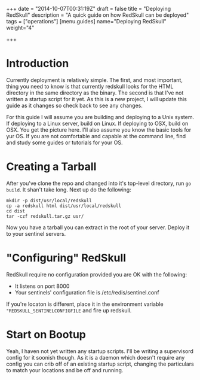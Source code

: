+++
date = "2014-10-07T00:31:19Z"
draft = false
title = "Deploying RedSkull"
description = "A quick guide on how RedSkull can be deployed"
tags = ["operations"]
[menu.guides]
name="Deploying RedSkull"
weight="4"

+++


# Introduction

Currently deployment is relatively simple. The first, and most important, thing
you need to know is that currently redskull looks for the HTML directory in the
same directory as the binary. The second is that I've not written a startup
script for it yet. As this is a new project, I will update this guide
as it changes so check back to see any changes.

For this guide I will assume you are building and deploying to a Unix system.
If deploying to a Linux server, build on Linux. If deploying to OSX, build on
OSX. You get the picture here. I'll also assume you know the basic
tools for yur OS. If you are not comfortable and capable at the
command line, find and study some guides or tutorials for your OS.

# Creating a Tarball

After you've clone the repo and changed into it's top-level directory,
run `go build`. It shan't take long. Next up do the following:

```
mkdir -p dist/usr/local/redskull
cp -a redskull html dist/usr/local/redskull
cd dist
tar -czf redskull.tar.gz usr/
```

Now you have a tarball you can extract in the root of your server.
Deploy it to your sentinel servers.

# "Configuring" RedSkull

RedSkull require no configuration provided you are OK with the
following:

- It listens on port 8000
- Your sentinels' configuration file is /etc/redis/sentinel.conf

If you're locaton is different, place it in the environment variable
`"REDSKULL_SENTINELCONFIGFILE` and fire up redskull.

# Start on Bootup

Yeah, I haven not yet written any startup scripts. I'll be writing a
supervisord config for it soonish though. As it is a daemon which
doesn't require any config you can crib off of an existing startup
script, changing the particulars to match your locations and be off
and running.


